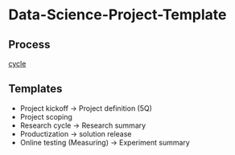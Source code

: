 # Data-Science-Project-Template


## Process
[cycle]("https://miro.medium.com/max/2400/1*AnXmg5iOuAfi0fmCL4pxFg.png")


## Templates
* Project kickoff -> Project definition (5Q)
* Project scoping
* Research cycle -> Research summary
* Productization -> solution release
* Online testing (Measuring) -> Experiment summary

